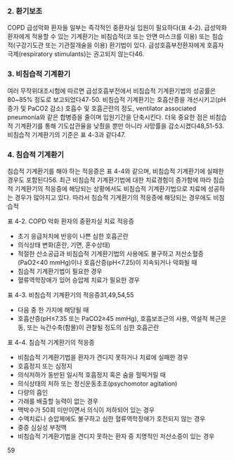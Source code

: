 ### 2. 환기보조

COPD 급성악화 환자들 일부는 즉각적인 중환자실 입원이 필요하다(표 4-2). 급성악화 환자에게 적용할 수 있는 기계환기는 비침습적(코 또는 안면 마스크를 이용) 또는 침습적(구강기도관 또는 기관절개술을 이용) 환기법이 있다. 급성호흡부전환자에게 호흡자극제(respiratory stimulants)는 권고되지 않는다46.

### 3. 비침습적 기계환기

여러 무작위대조시험에 따르면 급성호흡부전에서 비침습적 기계환기법의 성공률은 80~85% 정도로 보고되었다47-50. 비침습적 기계환기는 호흡산증을 개선시키고(pH 증가 및 PaCO2 감소) 호흡수 및 호흡곤란의 정도, ventilator associated pneumonia와 같은 합병증을 줄이며 입원기간을 단축시킨다. 더욱 중요한 점은 비침습적 기계환기를 통해 기도삽관율을 낮췄을 뿐만 아니라 사망률을 감소시켰다48,51-53. 비침습적 기계환기의 기준은 표 4-3과 같다47.

### 4. 침습적 기계환기

침습적 기계환기를 해야 하는 적응증은 표 4-4와 같으며, 비침습적 기계환기에 실패한 경우도 포함된다56. 최근 비침습적 기계환기법에 대한 치료경험이 증가함에 따라 침습적 기계환기의 적응증에 해당되는 상황에서도 비침습적 기계환기법으로 치료에 성공하는 경우가 많아지고 있다. 따라서 침습적 기계환기의 적응증에 해당되는 경우에도 비침습적

표 4-2. COPD 악화 환자의 중환자실 치료 적응증
- 초기 응급처치에 반응이 나쁜 심한 호흡곤란
- 의식상태 변화(혼란, 기면, 혼수상태)
- 적절한 산소공급과 비침습적 기계환기법의 사용에도 불구하고 저산소혈증(PaO2<40 mmHg)이나 호흡산증(pH<7.25)이 지속되거나 악화될 때
- 침습적 기계환기법이 필요한 경우
- 혈류역학장애가 있어 승압제 치료가 필요한 경우

표 4-3. 비침습적 기계환기의 적응증31,49,54,55
- 다음 중 한 가지에 해당될 때
- 호흡산증(pH≤7.35 또는 PaCO2≥45 mmHg), 호흡보조근의 사용, 역설적 복근운동, 또는 늑간수축(함몰)이 관찰될 정도의 심한 호흡곤란

표 4-4. 침습적 기계환기의 적응증
- 비침습적 기계환기법을 환자가 견디지 못하거나 치료에 실패한 경우
- 호흡정지 또는 심정지
- 의식저하가 동반된 일시적 호흡정지 혹은 숨을 헐떡거릴 때
- 의식상태의 저하 또는 정신운동초조(psychomotor agitation)
- 다량의 흡인
- 가래를 배출할 능력이 없는 경우
- 맥박수가 50회 미만이면서 의식이 저하되어 있는 경우
- 수액치료나 승압제에도 불구하고 심한 혈류역학장애가 호전되지 않는 경우
- 중증 심실성 부정맥
- 비침습적 기계환기법을 견디지 못하는 환자 중 치명적인 저산소증이 있는 경우

<PAGE>59